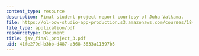 ```yaml
---
content_type: resource
description: Final student project report courtesy of Juha Valkama.
file: https://ol-ocw-studio-app-production.s3.amazonaws.com/courses/18-06ci-linear-algebra-communications-intensive-spring-2004/41fe279db3bbd487a3683633a11397b5_jsv_final_project_3.pdf
file_type: application/pdf
resourcetype: Document
title: jsv_final_project_3.pdf
uid: 41fe279d-b3bb-d487-a368-3633a11397b5
---
```

